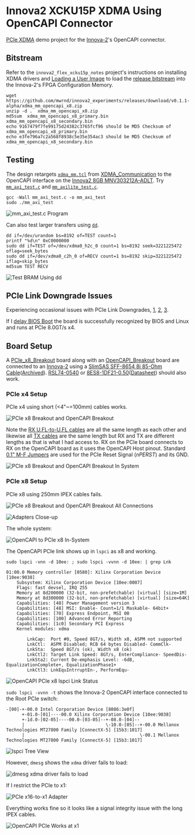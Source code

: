 # Innova2 XCKU15P XDMA Using OpenCAPI Connector

[PCIe XDMA](https://docs.xilinx.com/r/en-US/pg195-pcie-dma/Introduction) demo project for the [Innova-2](https://www.nvidia.com/en-us/networking/ethernet/innova-2-flex/)'s OpenCAPI connector.




## Bitstream

Refer to the `innova2_flex_xcku15p_notes` project's instructions on installing XDMA drivers and [Loading a User Image](https://github.com/mwrnd/innova2_flex_xcku15p_notes/#loading-a-user-image) to load the [release bitstream](https://github.com/mwrnd/innova2_experiments/releases) into the Innova-2's FPGA Configuration Memory.

```
wget https://github.com/mwrnd/innova2_experiments/releases/download/v0.1.1-alpha/xdma_mm_opencapi_x8.zip
unzip -d .  xdma_mm_opencapi_x8.zip
md5sum  xdma_mm_opencapi_x8_primary.bin  xdma_mm_opencapi_x8_secondary.bin
echo 9167479f7fe99175d24382c3765fcf96 should be MD5 Checksum of xdma_mm_opencapi_x8_primary.bin
echo e3fe796a7c2a568f8938c5e35e354ac3 should be MD5 Checksum of xdma_mm_opencapi_x8_secondary.bin
```




## Testing

The design retargets [`xdma_mm.tcl`](https://github.com/mwrnd/notes/blob/4e1ad75aed96eb8179aa0a412fde77543853141e/XDMA_Communication/xdma_mm.tcl) from [XDMA_Communication](https://github.com/mwrnd/notes/tree/main/XDMA_Communication) to the OpenCAPI interface on the [Innova2 8GB MNV303212A-ADLT](https://github.com/mwrnd/innova2_flex_xcku15p_notes). Try [`mm_axi_test.c`](https://github.com/mwrnd/notes/blob/4e1ad75aed96eb8179aa0a412fde77543853141e/XDMA_Communication/mm_axi_test.c) and [`mm_axilite_test.c`](https://github.com/mwrnd/notes/blob/4e1ad75aed96eb8179aa0a412fde77543853141e/XDMA_Communication/mm_axilite_test.c).

```
gcc -Wall mm_axi_test.c -o mm_axi_test
sudo ./mm_axi_test
```

![mm_axi_test.c Program](https://raw.githubusercontent.com/mwrnd/notes/4e1ad75aed96eb8179aa0a412fde77543853141e/XDMA_Communication/img/mm_axi_test_Run.png)

Can also test larger transfers using [`dd`](https://manpages.ubuntu.com/manpages/trusty/man1/dd.1.html).
```
dd if=/dev/urandom bs=8192 of=TEST count=1
printf "%d\n" 0xC0000000
sudo dd if=TEST of=/dev/xdma0_h2c_0 count=1 bs=8192 seek=3221225472 oflag=seek_bytes
sudo dd if=/dev/xdma0_c2h_0 of=RECV count=1 bs=8192 skip=3221225472 iflag=skip_bytes
md5sum TEST RECV
```

![Test BRAM Using dd](img/BRAM_dd_Test_With_Random_Data.png)




## PCIe Link Downgrade Issues

Experiencing occasional issues with PCIe Link Downgrades, [1](https://support.xilinx.com/s/question/0D54U00007XJ4l1SAD/how-to-change-to-pcie-gen2-x4-lane-or-pcie-gen2-x4-lane-while-operating-in-pcie-gen3-x4-lane?language=en_US), [2](https://support.xilinx.com/s/question/0D54U00007HjpxzSAB/when-placing-a-gen3-x8-configured-pcie-board-into-a-gen4gen5-compatible-x8-slot-link-width-recognition-issue-occurs?language=en_US), [3](https://support.xilinx.com/s/question/0D54U00007950HjSAI/xilinx-pcie-endpoint-is-no-longer-recognized-by-the-system-after-a-warm-reset?language=en_US).

If I [delay BIOS Boot](https://github.com/mwrnd/innova2_flex_xcku15p_notes/tree/c46870c3a3f18e3aa30c7b1572059518458462c1/debug_notes#delay-motherboard-boot-using-reset-capacitor) the board is successfully recognized by BIOS and Linux and runs at PCIe 8.0GT/s x4.




## Board Setup

A [PCIe_x8_Breakout](https://github.com/mwrnd/PCIe_x8_Breakout) board along with an [OpenCAPI_Breakout](https://github.com/mwrnd/OpenCAPI_Breakout) board are connected to an [Innova-2](https://www.nvidia.com/en-us/networking/ethernet/innova-2-flex/) using a 
 [SlimSAS SFF-8654 8i 85-Ohm Cable](https://www.sfpcables.com/24g-internal-slimsas-sff-8654-to-sff-8654-8i-cable-straight-to-90-degree-left-angle-8x-12-sas-4-0-85-ohm-0-5-1-meter)([Archived](https://web.archive.org/web/20210121175017/https://www.sfpcables.com/24g-internal-slimsas-sff-8654-to-sff-8654-8i-cable-straight-to-90-degree-left-angle-8x-12-sas-4-0-85-ohm-0-5-1-meter)). [RSL74-0540](http://www.amphenol-ast.com/v3/en/product_view.aspx?id=235) or [8ES8-1DF21-0.50](https://www.3m.com/3M/en_US/p/d/b5000000278/)([Datasheet](https://multimedia.3m.com/mws/media/1398233O/3m-slimline-twin-ax-assembly-sff-8654-x8-30awg-78-5100-2665-8.pdf)) should also work.




### PCIe x4 Setup

PCIe x4 using short (<4"~=100mm) cables works.

![PCIe x8 Breakout and OpenCAPI Breakout](img/PCIe_and_OpenCAPI_Breakout.jpg)

Note the [RX U.FL-to-U.FL cables](https://www.digikey.com/en/products/detail/te-connectivity-amp-connectors/2118651-6/11205742) are all the same length as each other and likewise all [TX cables](https://www.digikey.com/en/products/detail/te-connectivity-amp-connectors/2015698-2/1249186) are the same length but RX and TX are different lengths as that is what I had access to. RX on the PCIe board connects to RX on the OpenCAPI board as it uses the OpenCAPI Host pinout. Standard [0.1" M-F Jumpers](https://www.digikey.com/en/products/detail/adafruit-industries-llc/1954/6827087) are used for the PCIe Reset Signal (*nPERST*) and its GND.

![PCIe x8 Breakout and OpenCAPI Breakout In System](img/PCIe_and_OpenCAPI_Breakout_in_System.jpg)




### PCIe x8 Setup

PCIe x8 using 250mm IPEX cables fails.

![PCIe x8 Breakout and OpenCAPI Breakout All Connections](img/OpenCAPI_and_PCIe_x8_Adapters_with_All_Connections.jpg)

![Adapters Close-up](img/OpenCAPI_and_PCIe_x8_Adapters.jpg)

The whole system:

![OpenCAPI to PCIe x8 In-System](img/Innova2_OpenCAPI-to-PCIe_x8_In-System.jpg)

The OpenCAPI PCIe link shows up in `lspci` as x8 and working.
```
sudo lspci -vnn -d 10ee: ; sudo lspci -vvnn -d 10ee: | grep Lnk
```

```
01:00.0 Memory controller [0580]: Xilinx Corporation Device [10ee:9038]
    Subsystem: Xilinx Corporation Device [10ee:0007]
    Flags: fast devsel, IRQ 255
    Memory at 8d200000 (32-bit, non-prefetchable) [virtual] [size=1M]
    Memory at 8d300000 (32-bit, non-prefetchable) [virtual] [size=64K]
    Capabilities: [40] Power Management version 3
    Capabilities: [48] MSI: Enable- Count=1/1 Maskable- 64bit+
    Capabilities: [70] Express Endpoint, MSI 00
    Capabilities: [100] Advanced Error Reporting
    Capabilities: [1c0] Secondary PCI Express
    Kernel modules: xdma

        LnkCap:  Port #0, Speed 8GT/s, Width x8, ASPM not supported
        LnkCtl:  ASPM Disabled; RCB 64 bytes Disabled- CommClk-
        LnkSta:  Speed 8GT/s (ok), Width x8 (ok)
        LnkCtl2: Target Link Speed: 8GT/s, EnterCompliance- SpeedDis-
        LnkSta2: Current De-emphasis Level: -6dB, EqualizationComplete+, EqualizationPhase1+
        LnkCtl3: LnkEquIntrruptEn-, PerformEqu-
```

![OpenCAPI PCIe x8 lspci Link Status](img/OpenCAPI_PCIe_x8_lspci_Link_Status.png)

`sudo lspci -vvnn -t` shows the Innova-2 OpenCAPI interface connected to the Root PCIe switch:

```
-[00]-+-00.0 Intel Corporation Device [8086:3e0f]
      +-01.0-[01]----00.0 Xilinx Corporation Device [10ee:9038]
      +-1d.0-[02-05]----00.0-[03-05]--+-08.0-[04]--
      |                               \-10.0-[05]--+-00.0 Mellanox Technologies MT27800 Family [ConnectX-5] [15b3:1017]
      |                                            \-00.1 Mellanox Technologies MT27800 Family [ConnectX-5] [15b3:1017]
```

![lspci Tree View](img/OpenCAPI_PCIe_x8_lspci_tree.jpg)

However, `dmesg` shows the `xdma` driver fails to load:

![dmesg xdma driver fails to load](img/OpenCAPI_PCIe_x8_is_Failing.png)

If I restrict the PCIe to x1:

![PCIe x16-to-x1 Adapter](img/PCIe_x16-to-x1_Adapter.jpg)

Everything works fine so it looks like a signal integrity issue with the long IPEX cables.

![OpenCAPI PCIe Works at x1](img/OpenCAPI_PCIe_x8_Works_at_x1.jpg)




